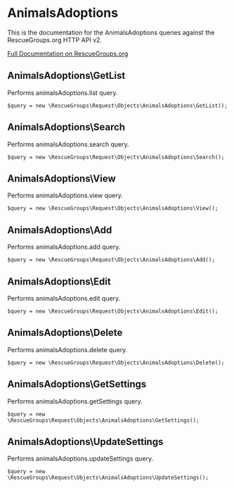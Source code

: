 # AnimalsAdoptions

This is the documentation for the AnimalsAdoptions queries against the RescueGroups.org HTTP API v2.

[Full Documentation on RescueGroups.org](https://userguide.rescuegroups.org/display/APIDG/Object+definitions#Objectdefinitions-animalsAdoptions)

## AnimalsAdoptions\GetList

Performs animalsAdoptions.list query.

    $query = new \RescueGroups\Request\Objects\AnimalsAdoptions\GetList();


## AnimalsAdoptions\Search

Performs animalsAdoptions.search query.

    $query = new \RescueGroups\Request\Objects\AnimalsAdoptions\Search();


## AnimalsAdoptions\View

Performs animalsAdoptions.view query.

    $query = new \RescueGroups\Request\Objects\AnimalsAdoptions\View();


## AnimalsAdoptions\Add

Performs animalsAdoptions.add query.

    $query = new \RescueGroups\Request\Objects\AnimalsAdoptions\Add();


## AnimalsAdoptions\Edit

Performs animalsAdoptions.edit query.

    $query = new \RescueGroups\Request\Objects\AnimalsAdoptions\Edit();


## AnimalsAdoptions\Delete

Performs animalsAdoptions.delete query.

    $query = new \RescueGroups\Request\Objects\AnimalsAdoptions\Delete();


## AnimalsAdoptions\GetSettings

Performs animalsAdoptions.getSettings query.

    $query = new \RescueGroups\Request\Objects\AnimalsAdoptions\GetSettings();


## AnimalsAdoptions\UpdateSettings

Performs animalsAdoptions.updateSettings query.

    $query = new \RescueGroups\Request\Objects\AnimalsAdoptions\UpdateSettings();


